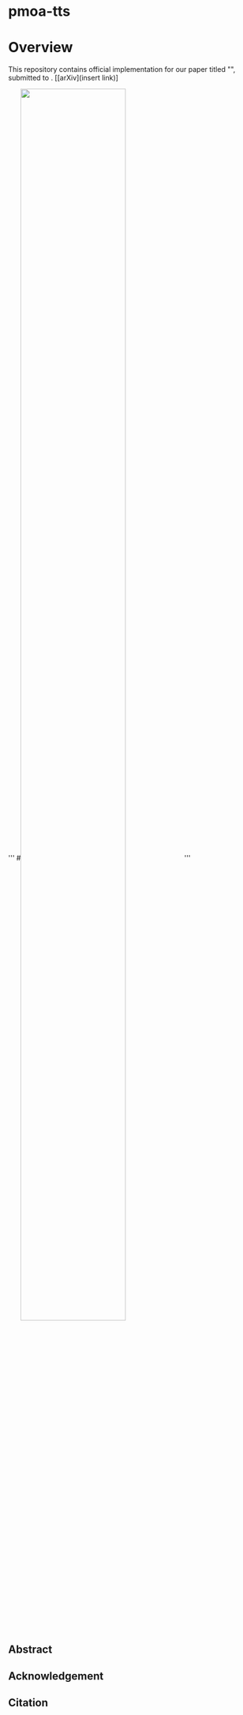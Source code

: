 # pmoa-tts

# Overview
This repository contains official implementation for our paper titled "<Insert title>", submitted to <insert venue>. [[arXiv](insert link)]

'''
#<img align="center" width="65%" height="80%" src="Combined_Plots/Pipeline_extended.png"> 
'''


## Abstract

<Insert abstract>


## Acknowledgement


## Citation

